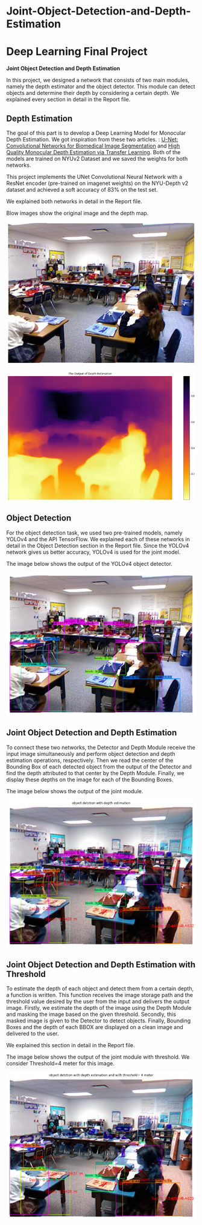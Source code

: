 # Joint-Object-Detection-and-Depth-Estimation
 # **Deep Learning Final Project**
 
 **Joint Object Detection and Depth Estimation**
 
 
 In this project,  we designed a network that consists of two main modules, namely the depth estimator and the object detector. This module can detect objects and determine their depth by considering a certain depth. We explained every section in detail in the Report file. 
 ## **Depth Estimation**
 
 The goal of this part is to develop a Deep Learning Model for Monocular Depth Estimation. We got inspiration from these two articles. : 
 [U-Net: Convolutional Networks for Biomedical Image Segmentation](https://arxiv.org/abs/1505.04597)
 and [High Quality Monocular Depth Estimation via Transfer Learning](https://arxiv.org/abs/1812.11941).
 Both of the models are trained on NYUv2 Dataset and we saved the weights for both networks.
 
 This project implements the UNet Convolutional Neural Network with a ResNet encoder (pre-trained on imagenet weights) on the NYU-Depth v2 dataset and achieved a soft accuracy of 83% on the test set.
 
 We explained both networks in detail in the Report file.
 
 Blow images show the original image and the depth map. 
 
 ![](https://github.com/Fateme-Azizabadi/Joint-Object-Detection-and-Depth-Estimation/blob/main/Images/Original.Image.jpg)
 
 ![](https://github.com/Fateme-Azizabadi/Joint-Object-Detection-and-Depth-Estimation/blob/main/Images/Depth.Map.png)
 
 
 
 ## **Object Detection**
 
 For the object detection task, we used two pre-trained models, namely YOLOv4 and the API TensorFlow. We explained each of these networks in detail in the Object Detection section in the Report file. Since the YOLOv4 network gives us better accuracy, YOLOv4 is used for the joint model.
 
 The image below shows the output of the YOLOv4 object detector. 
 
 ![](https://github.com/Fateme-Azizabadi/Joint-Object-Detection-and-Depth-Estimation/blob/main/Images/Object.Detection.png)
 
 ## **Joint Object Detection and Depth Estimation**
 
 To connect these two networks, the Detector and Depth Module receive the input image simultaneously and perform object detection and depth estimation operations, respectively. Then we read the center of the Bounding Box of each detected object from the output of the Detector and find the depth attributed to that center by the Depth Module. Finally, we display these depths on the image for each of the Bounding Boxes.
 
 
 The image below shows the output of the joint module. 
 
 ![](https://github.com/Fateme-Azizabadi/Joint-Object-Detection-and-Depth-Estimation/blob/main/Images/Joint.png)
 
 ## **Joint Object Detection and Depth Estimation with Threshold**
 
 To estimate the depth of each object and detect them from a certain depth, a function is written. This function receives the image storage path and the threshold value desired by the user from the input and delivers the output image.
Firstly, we estimate the depth of the image using the Depth Module and masking the image based on the given threshold. Secondly, this masked image is given to the Detector to detect objects. Finally, Bounding Boxes and the depth of each BBOX are displayed on a clean image and delivered to the user. 

We explained this section in detail in the Report file. 

The image below shows the output of the joint module with threshold. We consider Threshold=4 meter for this image. 
 
 ![](https://github.com/Fateme-Azizabadi/Joint-Object-Detection-and-Depth-Estimation/blob/main/Images/Joint.with.Threshold.png)
 
 
